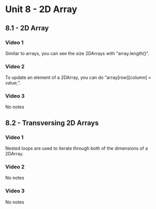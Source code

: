 # Unit 8 - 2D Array

## 8.1 - 2D Array
### Video 1
Similar to arrays, you can see the size 2DArrays with “array.length()”.
### Video 2
To update an element of a 2DArray, you can do “array[row][column] = value;”.
### Video 3
No notes
## 8.2 - Transversing 2D Arrays
### Video 1
Nested loops are used to iterate through both of the dimensions of a 2DArray.
### Video 2
No notes
### Video 3
No notes
